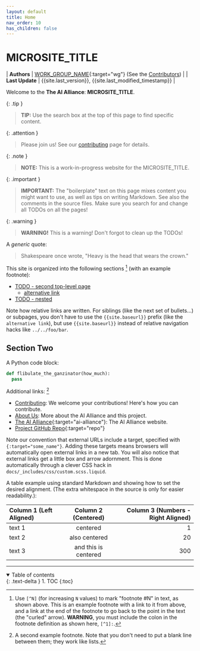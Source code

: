 ```yaml
---
layout: default
title: Home
nav_order: 10
has_children: false
---
```


# MICROSITE_TITLE

| **Authors**     | [WORK_GROUP_NAME](WORK_GROUP_URL){:target="wg"} (See the [Contributors]({{site.baseurl}}/contributing/#contributors)) |
| **Last Update** | {{site.last_version}}, {{site.last_modified_timestamp}} |

Welcome to the **The AI Alliance**: **MICROSITE_TITLE**. 

{: .tip }
> **TIP:** Use the search box at the top of this page to find specific content.

{: .attention }
> Please join us! See our [contributing]({{site.baseurl}}/contributing) page for details.

{: .note }
> **NOTE:** This is a work-in-progress website for the MICROSITE_TITLE.

{: .important }
> **IMPORTANT:** The "boilerplate" text on this page mixes content you might want to use, as well as tips on writing Markdown. See also the comments in the source files. Make sure you search for and change all TODOs on all the pages!

{: .warning }
> **WARNING!** This is a warning! Don't forgot to clean up the TODOs!

A _generic_ quote:

> Shakespeare once wrote, "Heavy is the head that wears the crown."

This site is organized into the following sections [^1] (with an example footnote):

* [TODO - second top-level page]({{site.baseurl}}/second_page)
    * [alternative link](second_page)
* [TODO - nested]({{site.baseurl}}/nested/)

Note how relative links are written. For siblings (like the next set of bullets...) or subpages, you don't have to use the `{{site.baseurl}}` prefix (like the `alternative link`), but use `{{site.baseurl}}` instead of relative navigation hacks like `../../foo/bar`.

## Section Two

A Python code block:

```python
def flibulate_the_ganzinator(how_much):
  pass
```

Additional links: [^2]

* [Contributing]({{site.baseurl}}/contributing): We welcome your contributions! Here's how you can contribute.
* [About Us]({{site.baseurl}}/about): More about the AI Alliance and this project.
* [The AI Alliance](https://thealliance.ai){:target="ai-alliance"}: The AI Alliance website.
* [Project GitHub Repo](https://github.com/The-AI-Alliance/REPO_NAME){:target="repo"}

Note our convention that external URLs include a target, specified with `{:target="some_name"}`. Adding these targets means browsers will automatically open external links in a new tab. You will also notice that external links get a little box and arrow adornment. This is done automatically through a clever CSS hack in `docs/_includes/css/custom.scss.liquid`.

A table example using standard Markdown and showing how to set the desired alignment. (The extra whitespace in the source is only for easier readability.):

| Column 1 (Left Aligned) | Column 2 (Centered) | Column 3 (Numbers - Right Aligned) |
| :------- | :------------------: | -----: |
| text 1   | centered             | 1      |
| text 2   | also centered        | 20     |
| text 3   | and this is centered | 300    |

[^1]: Use `[^N]` (for increasing `N` values) to mark "footnote #N" in text, as shown above. This is an example footnote with a link to it from above, and a link at the end of the footnote to go back to the point in the text (the "curled" arrow). **WARNING**, you must include the colon in the footnote definition as shown here, `[^1]:`.
[^2]: A second example footnote. Note that you don't need to put a blank line between them; they work like lists.

<!-- 
Use the following construct anywhere in the page to automatically
show a table of contents for the sections on the page. This is 
_different_ than a list of child pages (i.e., separate markdown files).
That list is always shown at the bottom automatically, as defined in
the default.html template file.
-->

---

<details open markdown="block">
  <summary>
    Table of contents
  </summary>
  {: .text-delta }
1. TOC
{:toc}
</details>
